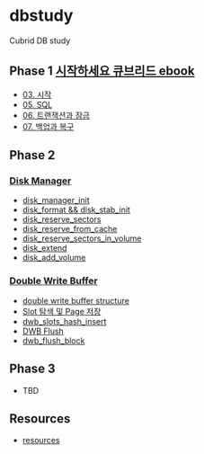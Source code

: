 # dbstudy
Cubrid DB study

## Phase 1 [시작하세요 큐브리드 ebook](https://www.cubrid.com/notice/3808747)
* [03. 시작](module01/README.md)
* [05. SQL](module02/README.md)
* [06. 트랜잭션과 잠금](module03/README.md)
* [07. 백업과 복구](module04/README.md)

## Phase 2
### [Disk Manager](module05/README.md)
* [disk_manager_init](module05/README.md)
* [disk_format && disk_stab_init](module07/README.md)
* [disk_reserve_sectors](module09/README.md)
* [disk_reserve_from_cache](module11/README.md)
* [disk_reserve_sectors_in_volume](module13/README.md)
* [disk_extend](module15/README.md)
* [disk_add_volume](module17/README.md)

### [Double Write Buffer](module06/README.md)
* [double write buffer structure](module08/README.md)
* [Slot 탐색 및 Page 저장](module10/README.md)
* [dwb_slots_hash_insert](module12/README.md)
* [DWB Flush](module14/README.md)
* [dwb_flush_block](module16/README.md)

## Phase 3
* TBD

## Resources
* [resources](resources/README.md)
